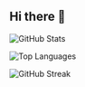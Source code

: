 ## Hi there 👋


![GitHub Stats](https://github-readme-stats.vercel.app/api?username=clementlopes&show_icons=true&theme=dark)

![Top Languages](https://github-readme-stats.vercel.app/api/top-langs/?username=clementlopes&layout=compact&theme=dark)

![GitHub Streak](https://streak-stats.demolab.com/?user=clementlopes&theme=dark)
<!--
**clementlopes/clementlopes** is a ✨ _special_ ✨ repository because its `README.md` (this file) appears on your GitHub profile.

Here are some ideas to get you started:

- 🔭 I’m currently working on ...
- 🌱 I’m currently learning ...
- 👯 I’m looking to collaborate on ...
- 🤔 I’m looking for help with ...
- 💬 Ask me about ...
- 📫 How to reach me: ...
- 😄 Pronouns: ...
- ⚡ Fun fact: ...
-->
